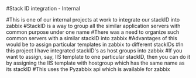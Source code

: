#Stack ID integration - Internal

#This is one of our internal projects at work to integrate our stackID into zabbix
#StackID is a way to group all the similar application servers with common purpose under one name
#There was a need to organize such common servers with a similar stackID into zabbix
#Advantages of this would be to assign particular templates in zabbix to different stackIDs
#In this project I have integrated stackID's as host groups into zabbix
#If you want to assign, say, IIS template to one particular stackID, then you can do it by assigning the IIS template with hostgroup which has the same name as its stackID
#This uses the Pyzabbix api which is available for zabbix

